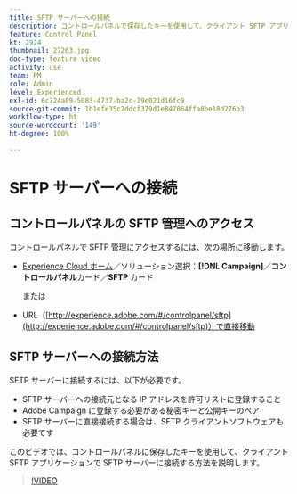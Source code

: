 ```yaml
---
title: SFTP サーバーへの接続
description: コントロールパネルで保存したキーを使用して、クライアント SFTP アプリケーションで SFTP サーバーに接続する方法を説明します。
feature: Control Panel
kt: 2924
thumbnail: 27263.jpg
doc-type: feature video
activity: use
team: PM
role: Admin
level: Experienced
exl-id: 6c724a09-5083-4737-ba2c-29e021d16fc9
source-git-commit: 1b1efe35c2ddcf379d1e847064ffa8be18d276b3
workflow-type: ht
source-wordcount: '149'
ht-degree: 100%

---
```


# SFTP サーバーへの接続

## コントロールパネルの SFTP 管理へのアクセス

コントロールパネルで SFTP 管理にアクセスするには、次の場所に移動します。

* [Experience Cloud ホーム](https://experience.adobe.com/#/home)／ソリューション選択：**[!DNL Campaign]**／**コントロールパネル**&#x200B;カード／**SFTP** カード

   または
* URL（[http://experience.adobe.com/#/controlpanel/sftp](http://experience.adobe.com/#/controlpanel/sftp)）で直接移動

## SFTP サーバーへの接続方法

SFTP サーバーに接続するには、以下が必要です。

* SFTP サーバーへの接続元となる IP アドレスを許可リストに登録すること
* Adobe Campaign に登録する必要がある秘密キーと公開キーのペア
* SFTP サーバーに直接接続する場合は、SFTP クライアントソフトウェアも必要です

このビデオでは、コントロールパネルに保存したキーを使用して、クライアント SFTP アプリケーションで SFTP サーバーに接続する方法を説明します。

>[!VIDEO](https://video.tv.adobe.com/v/27263?quality=12&learn=0n)
